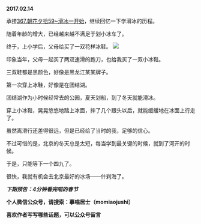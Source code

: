 
          
**2017.02.14**

承接[367.朝花夕拾59~滑冰一开始](http://www.jianshu.com/p/70c4393520e7)，继续回忆一下学滑冰的历程。

随着年龄的增大，已经越来越不满足于划小冰车了。

终于，上小学后，父母给买了一双花样冰鞋。
![](http://upload-images.jianshu.io/upload_images/51001-c637beb418776129.jpg)


印象当年，父母一起买了两双速滑的跑刀，也给我买了一双小冰鞋。

三双鞋都是黑颜色，好像是黑龙江某某牌子。

第一次穿上冰鞋，好像是在团结湖。

团结湖作为小时候经常去的公园，夏天划船，到了冬天就能滑冰。

穿上小冰鞋，晃晃悠悠地踏上冰面，摔了几个跟头以后，就能缓缓地在冰面上行走了。

虽然离滑行还差得很远，但是已经给了当时的我，足够的信心。

不过可惜的是，北京的冬天总是太短，每当学到最关键的时候，就到了河开的时候。

于是，只能等下一个四九了。

很快，我就有机会去北京最好的冰场——什刹海了。


***下期预告：4分钟看完喵的春节***


**个人微信公众号，请搜索：摹喵居士（momiaojushi）**

**喜欢作者写写哪些话题，可以公众号留言**

        